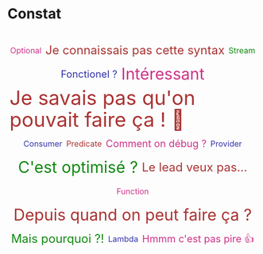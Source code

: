 # Constat

<div class="cloud-container">
    <ul class="cloud" role="navigation" aria-label="Webdev word cloud">
    <li><span href="#" data-weight="2">Optional</span></li>
    <li><span href="#" data-weight="4">Je connaissais pas cette syntax</span></li>
    <li><span href="#" data-weight="2">Stream</span></li>
    <li><span href="#" data-weight="3">Fonctionel ? </span></li>
    <li><span href="#" data-weight="5">Intéressant</span></li>
    <li><span href="#" data-weight="6">Je savais pas qu'on pouvait faire ça ! 🤯</span></li>
    <li><span href="#" data-weight="2">Consumer</span></li>
    <li><span href="#" data-weight="2">Predicate</span></li>
    <li><span href="#" data-weight="3">Comment on débug ?</span></li>
    <li><span href="#" data-weight="2">Provider</span></li>
    <li><span href="#" data-weight="5">C'est optimisé ?</span></li>
    <li><span href="#" data-weight="4">Le lead veux pas...</span></li>
    <li><span href="#" data-weight="2">Function</span></li>
    <li><span href="#" data-weight="5">Depuis quand on peut faire ça ?</span></li>
    <li><span href="#" data-weight="4">Mais pourquoi ?!</span></li>
    <li><span href="#" data-weight="2">Lambda</span></li>
    <li><span href="#" data-weight="3">Hmmm c'est pas pire 👍</span></li>
    </ul>
</div>

<style>
    .cloud-container {
    height: inherit;
    display: flex;
    align-items: center;
    justify-content: center;
    }

    ul.cloud {
    list-style: none;
    padding-left: 0;
    display: flex;
    flex-wrap: wrap;
    align-items: center;
    justify-content: center;
    line-height: 2.75rem;
    }

    ul.cloud span {
    /*   
    Not supported by any browser at the moment :(
    --size: attr(data-weight number); 
    */
    --size: 4;
    --color: #a33;
    color: var(--color);
    font-size: calc(var(--size) * 0.25rem + 0.5rem);
    display: block;
    padding: 0.125rem 0.25rem;
    position: relative;
    text-decoration: none;
    /* 
    For different tones of a single color
    opacity: calc((15 - (9 - var(--size))) / 15); 
    */
    }

    ul.cloud span[data-weight="1"] { --size: 1; }
    ul.cloud span[data-weight="2"] { --size: 2; }
    ul.cloud span[data-weight="3"] { --size: 3; }
    ul.cloud span[data-weight="4"] { --size: 4; }
    ul.cloud span[data-weight="5"] { --size: 6; }
    ul.cloud span[data-weight="6"] { --size: 8; }
    ul.cloud span[data-weight="7"] { --size: 10; }
    ul.cloud span[data-weight="8"] { --size: 13; }
    ul.cloud span[data-weight="9"] { --size: 16; }

    ul[data-show-value] span::after {
    content: " (" attr(data-weight) ")";
    font-size: 1rem;
    }

    ul.cloud li:nth-child(2n+1) span { --color: #181; }
    ul.cloud li:nth-child(3n+1) span { --color: #33a; }
    ul.cloud li:nth-child(4n+1) span { --color: #c38; }

    ul.cloud span:focus {
    outline: 1px dashed;
    }

    ul.cloud span::before {
    content: "";
    position: absolute;
    top: 0;
    left: 50%;
    width: 0;
    height: 100%;
    background: var(--color);
    transform: translate(-50%, 0);
    opacity: 0.15;
    transition: width 0.25s;
    }

    ul.cloud span:focus::before,
    ul.cloud span:hover::before {
    width: 100%;
    }
</style>
